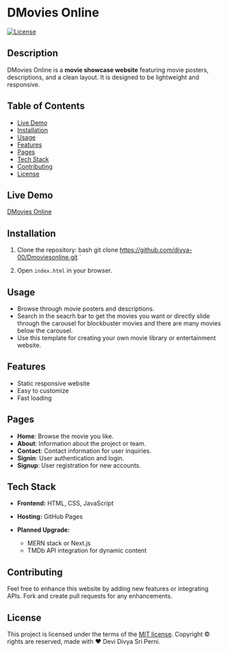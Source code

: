 
# DMovies Online

[![License](https://img.shields.io/badge/license-MIT-blue.svg)](https://opensource.org/licenses/MIT)

## Description

DMovies Online is a **movie showcase website** featuring movie posters, descriptions, and a clean layout. It is designed to be lightweight and responsive.

## Table of Contents

- [Live Demo](#live-demo)
- [Installation](#installation)
- [Usage](#usage)
- [Features](#features)
- [Pages](#pages)
- [Tech Stack](#tech-stack)
- [Contributing](#contributing)
- [License](#license)

## Live Demo

[DMovies Online](https://divya-00.github.io/Dmoviesonline/)

## Installation

1. Clone the repository:
   bash
   git clone https://github.com/divya-00/Dmoviesonline.git
`

2. Open `index.html` in your browser.

## Usage

* Browse through movie posters and descriptions.
* Search in the seacrh bar to get the movies you want or directly slide through the carousel for blockbuster movies and there are many movies below the carousel.
* Use this template for creating your own movie library or entertainment website.

## Features

* Static responsive website
* Easy to customize
* Fast loading

## Pages

- **Home**: Browse the movie you like.
- **About**: Information about the project or team.
- **Contact**: Contact information for user inquiries.
- **Signin**: User authentication and login.
- **Signup**: User registration for new accounts.

## Tech Stack

* **Frontend:** HTML, CSS, JavaScript
* **Hosting:** GitHub Pages
* **Planned Upgrade:**

  * MERN stack or Next.js
  * TMDb API integration for dynamic content

## Contributing

Feel free to enhance this website by adding new features or integrating APIs. Fork and create pull requests for any enhancements.

## License


This project is licensed under the terms of the [MIT license](LICENSE).
Copyright © rights are reserved, made with :heart: Devi Divya Sri Perni.
